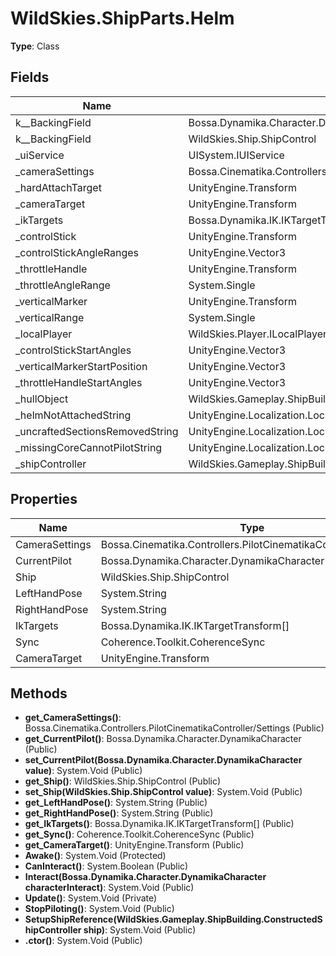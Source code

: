 ﻿# WildSkies.ShipParts.Helm

**Type**: Class

## Fields

| Name | Type | Access |
|------|------|--------|
| <CurrentPilot>k__BackingField | Bossa.Dynamika.Character.DynamikaCharacter | Private |
| <Ship>k__BackingField | WildSkies.Ship.ShipControl | Private |
| _uiService | UISystem.IUIService | Private |
| _cameraSettings | Bossa.Cinematika.Controllers.PilotCinematikaController/Settings | Private |
| _hardAttachTarget | UnityEngine.Transform | Private |
| _cameraTarget | UnityEngine.Transform | Private |
| _ikTargets | Bossa.Dynamika.IK.IKTargetTransform[] | Private |
| _controlStick | UnityEngine.Transform | Private |
| _controlStickAngleRanges | UnityEngine.Vector3 | Private |
| _throttleHandle | UnityEngine.Transform | Private |
| _throttleAngleRange | System.Single | Private |
| _verticalMarker | UnityEngine.Transform | Private |
| _verticalRange | System.Single | Private |
| _localPlayer | WildSkies.Player.ILocalPlayer | Private |
| _controlStickStartAngles | UnityEngine.Vector3 | Private |
| _verticalMarkerStartPosition | UnityEngine.Vector3 | Private |
| _throttleHandleStartAngles | UnityEngine.Vector3 | Private |
| _hullObject | WildSkies.Gameplay.ShipBuilding.ShipHullObject | Private |
| _helmNotAttachedString | UnityEngine.Localization.LocalizedString | Private |
| _uncraftedSectionsRemovedString | UnityEngine.Localization.LocalizedString | Private |
| _missingCoreCannotPilotString | UnityEngine.Localization.LocalizedString | Private |
| _shipController | WildSkies.Gameplay.ShipBuilding.ConstructedShipController | Private |

## Properties

| Name | Type | Access |
|------|------|--------|
| CameraSettings | Bossa.Cinematika.Controllers.PilotCinematikaController/Settings | Public |
| CurrentPilot | Bossa.Dynamika.Character.DynamikaCharacter | Public |
| Ship | WildSkies.Ship.ShipControl | Public |
| LeftHandPose | System.String | Public |
| RightHandPose | System.String | Public |
| IkTargets | Bossa.Dynamika.IK.IKTargetTransform[] | Public |
| Sync | Coherence.Toolkit.CoherenceSync | Public |
| CameraTarget | UnityEngine.Transform | Public |

## Methods

- **get_CameraSettings()**: Bossa.Cinematika.Controllers.PilotCinematikaController/Settings (Public)
- **get_CurrentPilot()**: Bossa.Dynamika.Character.DynamikaCharacter (Public)
- **set_CurrentPilot(Bossa.Dynamika.Character.DynamikaCharacter value)**: System.Void (Public)
- **get_Ship()**: WildSkies.Ship.ShipControl (Public)
- **set_Ship(WildSkies.Ship.ShipControl value)**: System.Void (Public)
- **get_LeftHandPose()**: System.String (Public)
- **get_RightHandPose()**: System.String (Public)
- **get_IkTargets()**: Bossa.Dynamika.IK.IKTargetTransform[] (Public)
- **get_Sync()**: Coherence.Toolkit.CoherenceSync (Public)
- **get_CameraTarget()**: UnityEngine.Transform (Public)
- **Awake()**: System.Void (Protected)
- **CanInteract()**: System.Boolean (Public)
- **Interact(Bossa.Dynamika.Character.DynamikaCharacter characterInteract)**: System.Void (Public)
- **Update()**: System.Void (Private)
- **StopPiloting()**: System.Void (Public)
- **SetupShipReference(WildSkies.Gameplay.ShipBuilding.ConstructedShipController ship)**: System.Void (Public)
- **.ctor()**: System.Void (Public)

